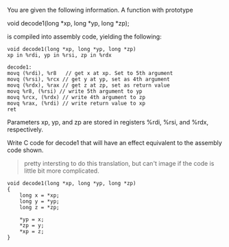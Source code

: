 You are given the following information. A function with prototype

void decode1(long *xp, long *yp, long *zp);

is compiled into assembly code, yielding the following:

```
void decode1(long *xp, long *yp, long *zp)
xp in %rdi, yp in %rsi, zp in %rdx

decode1:
movq (%rdi), %r8   // get x at xp. Set to 5th argument
movq (%rsi), %rcx // get y at yp, set as 4th argument
movq (%rdx), %rax // get z at zp, set as return value
movq %r8, (%rsi) // write 5th argument to yp
movq %rcx, (%rdx) // write 4th argument to zp
movq %rax, (%rdi) // write return value to xp
ret
```

Parameters xp, yp, and zp are stored in registers %rdi, %rsi, and %rdx, respectively.

Write C code for decode1 that will have an effect equivalent to the assembly code shown.

> pretty intersting to do this translation, but can't image if the code is little bit more complicated.

```
void decode1(long *xp, long *yp, long *zp)
{
    long x = *xp;
    long y = *yp;
    long z = *zp;

    *yp = x;
    *zp = y;
    *xp = z;
}
```